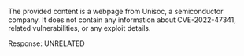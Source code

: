 The provided content is a webpage from Unisoc, a semiconductor company. It does not contain any information about CVE-2022-47341, related vulnerabilities, or any exploit details.

Response: UNRELATED
